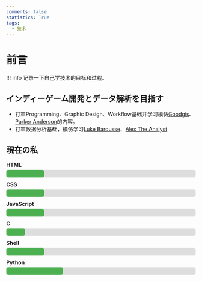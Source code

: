 ```yaml
---
comments: false
statistics: True
tags:
  - 技术
---
```

# 前言
!!! info
    记录一下自己学技术的目标和过程。

## インディーゲーム開発とデータ解析を目指す
+ 打牢Programming、Graphic Design、Workflow基础并学习模仿[Goodgis](https://goodgis.itch.io/)、[Parker Anderson](https://plug-world.com/)的内容。
+ 打牢数据分析基础，模仿学习[Luke Barousse](https://www.youtube.com/channel/UCLLw7jmFsvfIVaUFsLs8mlQ)、[Alex The Analyst](https://www.youtube.com/channel/UC7cs8q-gJRlGwj4A8OmCmXg)

## 現在の私

<style>

.skill {
  margin-bottom: 10px;
}

.skill-name {
  font-weight: bold;
  margin-bottom: 5px;
}

.skill-bar {
  background-color: #ddd;
  height: 20px;
  border-radius: 5px;
}

.skill-level {
  background-color: #4CAF50;
  height: 100%;
  border-radius: 5px;
}
</style>


<div class="skill">
  <div class="skill-name">HTML</div>
  <div class="skill-bar">
    <div class="skill-level" style="width: 20%;"></div>
  </div>
</div>

<div class="skill">
  <div class="skill-name">CSS</div>
  <div class="skill-bar">
    <div class="skill-level" style="width: 20%;"></div>
  </div>
</div>

<div class="skill">
  <div class="skill-name">JavaScript</div>
  <div class="skill-bar">
    <div class="skill-level" style="width: 20%;"></div>
  </div>
</div>

<div class="skill">
  <div class="skill-name">C</div>
  <div class="skill-bar">
    <div class="skill-level" style="width: 10%;"></div>
  </div>
</div>

<div class="skill">
  <div class="skill-name">Shell</div>
  <div class="skill-bar">
    <div class="skill-level" style="width: 20%;"></div>
  </div>
</div>

<div class="skill">
  <div class="skill-name">Python</div>
  <div class="skill-bar">
    <div class="skill-level" style="width: 30%;"></div>
  </div>
</div>